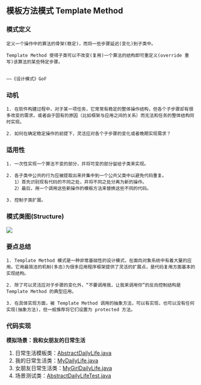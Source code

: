 ## 模板方法模式 Template Method

### **模式定义**

```
定义一个操作中的算法的骨架(稳定)，而将一些步骤延迟(变化)到子类中。

Template Method 使得子类可以不改变(复用)一个算法的结构即可重定义(override 重写)该算法的某些特定步骤。

                                                                      ——《设计模式》GoF
```

### **动机**

```
1. 在软件构建过程中，对于某一项任务，它常常有稳定的整体操作结构，但各个子步骤却有很多改变的需求，或者由于固有的原因（比如框架与应用之间的关系）而无法和任务的整体结构同时实现。

2. 如何在确定稳定操作的前提下，灵活应对各个子步骤的变化或者晚期实现需求？
```

### **适用性**

```
1. 一次性实现一个算法不变的部分，并将可变的部分留给子类来实现。

2. 各子类中公共的行为应被提取出来并集中到一个公共父类中以避免代码重复。
   1）首先识别现有代码的不同之处，并将不同之处分离为新的操作。
   2）最后，用一个调用这些新操作的模板方法来替换这些不同的代码。

3. 控制子类扩展。
```

### **模式类图(Structure)**

![](https://raw.githubusercontent.com/jiangshuangjun/studynote/master/04-%E8%B5%84%E6%BA%90/01-%E5%9B%BE%E7%89%87/%E6%A8%A1%E6%9D%BF%E6%96%B9%E6%B3%95%E6%A8%A1%E5%BC%8F%E7%B1%BB%E5%9B%BE.jpg)

### 要点总结

```
1. Template Method 模式是一种非常基础性的设计模式，在面向对象系统中有着大量的应用。它用最简洁的机制(多态)为很多应用程序框架提供了灵活的扩展点，是代码复用方面基本的实现结构。

2. 除了可以灵活应对子步骤的变化外，“不要调用我，让我来调用你”的反向控制结构是 Template Method 的典型应用。

3. 在具体实现方面，被 Template Method 调用的抽象方法，可以有实现，也可以没有任何实现(抽象方法)，但一般推荐将它们设置为 protected 方法。
```

### **代码实现**

**模拟场景：我和女朋友的日常生活**

1. 日常生活模板类：[AbstractDailyLife.java](https://github.com/jiangshuangjun/mystudy/blob/master/design-pattern/src/main/java/study/pattern/templatemethod/AbstractDailyLife.java)
2. 我的日常生活类：[MyDailyLife.java](https://github.com/jiangshuangjun/mystudy/blob/master/design-pattern/src/main/java/study/pattern/templatemethod/MyDailyLife.java)
3. 女朋友日常生活类：[MyGirlDailyLife.java](https://github.com/jiangshuangjun/mystudy/blob/master/design-pattern/src/main/java/study/pattern/templatemethod/MyGirlDailyLife.java)
4. 场景测试类：[AbstractDailyLifeTest.java](https://github.com/jiangshuangjun/mystudy/blob/master/design-pattern/src/test/java/study/pattern/templatemethod/AbstractDailyLifeTest.java)